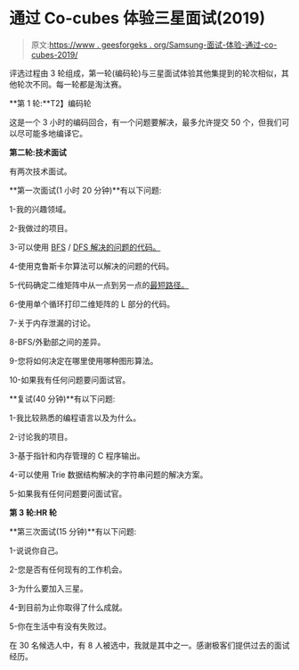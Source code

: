 # 通过 Co-cubes 体验三星面试(2019)

> 原文:[https://www . geesforgeks . org/Samsung-面试-体验-通过-co-cubes-2019/](https://www.geeksforgeeks.org/samsung-interview-experience-through-co-cubes-2019/)

评选过程由 3 轮组成，第一轮(编码轮)与三星面试体验其他集提到的轮次相似，其他轮次不同。每一轮都是淘汰赛。

**第 1 轮:**T2】编码轮

这是一个 3 小时的编码回合，有一个问题要解决，最多允许提交 50 个，但我们可以尽可能多地编译它。

**第二轮:技术面试**

有两次技术面试。

**第一次面试(1 小时 20 分钟)**有以下问题:

1-我的兴趣领域。

2-我做过的项目。

3-可以使用 [BFS](https://practice.geeksforgeeks.org/problems/bfs-traversal-of-graph/1) / [DFS 解决的问题的代码。](https://practice.geeksforgeeks.org/problems/depth-first-traversal-for-a-graph/1)

4-使用克鲁斯卡尔算法可以解决的问题的代码。

5-代码确定二维矩阵中从一点到另一点的[最短路径。](https://practice.geeksforgeeks.org/problems/final-destination/0)

6-使用单个循环打印二维矩阵的 L 部分的代码。

7-关于内存泄漏的讨论。

8-BFS/外勤部之间的差异。

9-您将如何决定在哪里使用哪种图形算法。

10-如果我有任何问题要问面试官。

**复试(40 分钟)**有以下问题:

1-我比较熟悉的编程语言以及为什么。

2-讨论我的项目。

3-基于指针和内存管理的 C 程序输出。

4-可以使用 Trie 数据结构解决的字符串问题的解决方案。

5-如果我有任何问题要问面试官。

**第 3 轮:HR 轮**

**第三次面试(15 分钟)**有以下问题:

1-说说你自己。

2-您是否有任何现有的工作机会。

3-为什么要加入三星。

4-到目前为止你取得了什么成就。

5-你在生活中有没有失败过。

在 30 名候选人中，有 8 人被选中，我就是其中之一。感谢极客们提供过去的面试经历。